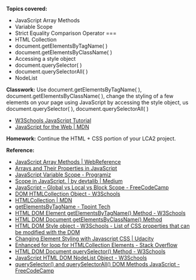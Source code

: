 **Topics covered:**

- JavaScript Array Methods
- Variable Scope
- Strict Equality Comparison Operator ===
- HTML Collection
- document.getElementsByTagName( )
- document.getElementsByClassName( )
- Accessing a style object
- document.querySelector( )
- document.querySelectorAll( )
- NodeList
  
**Classwork:** Use document.getElementsByTagName( ), document.getElementsByClassName( ), change the styling of a few elements on your page using JavaScript by accessing the style object, us document.querySelector( ), document.querySelectorAll( )

- [W3Schools JavaScript Tutorial](https://www.w3schools.com/js/DEFAULT.asp)
- [JavaScript for the Web | MDN](https://developer.mozilla.org/en-US/docs/Learn_web_development/Getting_started/Your_first_website/Adding_interactivity)

**Homework:** Continue the HTML + CSS portion of your LCA2 project. 

**Reference:**
- [JavaScript Array Methods | WebReference](https://webreference.com/javascript/basics/array-methods/)
- [Arrays and Their Properties in JavaScript](https://www.linkedin.com/pulse/arrays-properties-javascript-laurence-svekis-)
- [JavaScript Variable Scope - Programiz](https://www.programiz.com/javascript/variable-scope)
- [Scope in JavaScript. | by devtalib | Medium](https://medium.com/@mohdtalib.dev/scope-in-javascript-1cb380bba2a3)
- [JavaScript – Global vs Local vs Block Scope - FreeCodeCamp](https://www.freecodecamp.org/news/scope-in-javascript-global-vs-local-vs-block-scope)
- [DOM HTMLCollection Object - W3Schools](https://www.w3schools.com/jsref/dom_obj_htmlcollection.asp)
- [HTMLCollection | MDN](https://developer.mozilla.org/en-US/docs/Web/API/HTMLCollection)
- [getElementsByTagName - Tpoint Tech](https://www.tpointtech.com/document-getElementsByTagName()-method)
- [HTML DOM Element getElementsByTagName() Method - W3Schools](https://www.w3schools.com/jsref/met_element_getelementsbytagname.asp)
- [HTML DOM Document getElementsByClassName() Method](https://www.w3schools.com/jsref/met_document_getelementsbyclassname.asp)
- [HTML DOM Style object - W3Schools - List of CSS properties that can be modified with the DOM](https://www.w3schools.com/jsref/dom_obj_style.asp)
- [Changing Element Styling with Javascript CSS | Udacity](https://www.udacity.com/blog/2021/06/javascript-css.html)
- [Enhanced for loop for HTMLCollection Elements - Stack Overflow](https://stackoverflow.com/questions/22754315/for-loop-for-htmlcollection-elements)
- [HTML DOM Document querySelector() Method - W3Schools](https://www.w3schools.com/jsref/met_document_queryselector.asp)
- [JavaScript HTML DOM NodeList Object - W3Schools](https://www.w3schools.com/jsref/dom_obj_html_nodelist.asp)
- [querySelector() and querySelectorAll() DOM Methods JavaScript - FreeCodeCamp](https://www.freecodecamp.org/news/queryselector-method-javascript/)

